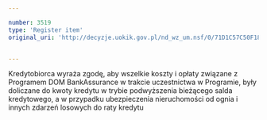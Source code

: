 ```yaml
---

number: 3519
type: 'Register item'
original_uri: 'http://decyzje.uokik.gov.pl/nd_wz_um.nsf/0/71D1C57C50F18D4CC1257A52003D7497?OpenDocument'


---
```


Kredytobiorca wyraża zgodę, aby wszelkie koszty i opłaty związane z Programem DOM BankAssurance w trakcie uczestnictwa w Programie, były doliczane do kwoty kredytu w trybie podwyższenia bieżącego salda kredytowego, a w przypadku ubezpieczenia nieruchomości od ognia i innych zdarzeń losowych do raty kredytu
